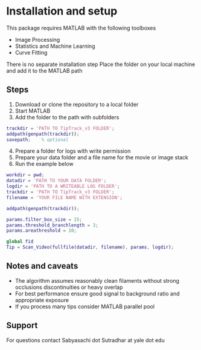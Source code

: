 # Installation and setup

This package requires MATLAB with the following toolboxes
- Image Processing  
- Statistics and Machine Learning  
- Curve Fitting

There is no separate installation step Place the folder on your local machine and add it to the MATLAB path

## Steps

1. Download or clone the repository to a local folder  
2. Start MATLAB  
3. Add the folder to the path with subfolders

```matlab
trackdir = 'PATH TO TipTrack_v3 FOLDER';
addpath(genpath(trackdir));
savepath;    % optional
```

4. Prepare a folder for logs with write permission  
5. Prepare your data folder and a file name for the movie or image stack  
6. Run the example below

```matlab
workdir = pwd;
datadir = 'PATH TO YOUR DATA FOLDER';
logdir = 'PATH TO A WRITEABLE LOG FOLDER';
trackdir = 'PATH TO TipTrack_v3 FOLDER';
filename = 'YOUR FILE NAME WITH EXTENSION';

addpath(genpath(trackdir));

params.filter_box_size = 15;
params.threshold_branchlength = 3;
params.areathreshold = 10;

global fid
Tip = Scan_Video(fullfile(datadir, filename), params, logdir);
```

## Notes and caveats

- The algorithm assumes reasonably clean filaments without strong occlusions discontinuities or heavy overlap  
- For best performance ensure good signal to background ratio and appropriate exposure  
- If you process many tips consider MATLAB parallel pool

## Support

For questions contact Sabyasachi dot Sutradhar at yale dot edu
